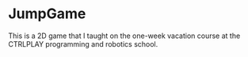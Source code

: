 # JumpGame
 This is a 2D game that I taught on the one-week vacation course at the CTRLPLAY programming and robotics school.
